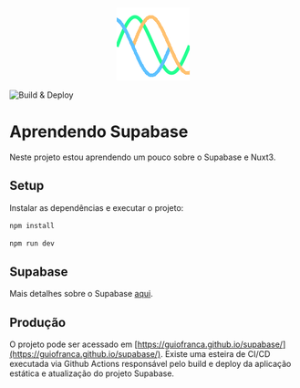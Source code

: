 <p align="center">

<img src="https://raw.githubusercontent.com/guiofranca/supabase/main/public/favicon.ico" alt="Aprendendo Supabase Ícone" />

</p>

![Build & Deploy](https://github.com/giofranca/supabase/actions/workflows/nuxtjs.yml/badge.svg)

# Aprendendo Supabase

Neste projeto estou aprendendo um pouco sobre o Supabase e Nuxt3.

## Setup

Instalar as dependências e executar o projeto:
```bash
npm install
```
```bash
npm run dev
```

## Supabase

Mais detalhes sobre o Supabase [aqui](https://github.com/guiofranca/supabase/tree/main/supabase).

## Produção

O projeto pode ser acessado em [https://guiofranca.github.io/supabase/](https://guiofranca.github.io/supabase/). Existe uma esteira de CI/CD executada via Github Actions responsável pelo build e deploy da aplicação estática e atualização do projeto Supabase.
